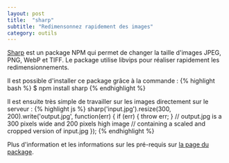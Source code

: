 ```yaml
---
layout: post
title:  "sharp"
subtitle: "Redimensonnez rapidement des images"
category: outils
---
```


[Sharp][sharp] est un package NPM qui permet de changer la taille d'images JPEG, PNG, WebP et TIFF. Le package utilise libvips pour réaliser rapidement les redimensionnements.

Il est possible d'installer ce package grâce à la commande :
{% highlight bash %}
$ npm install sharp
{% endhighlight %}

Il est ensuite très simple de travailler sur les images directement sur le serveur :
{% highlight js %}
sharp('input.jpg').resize(300, 200).write('output.jpg', function(err) {
  if (err) {
    throw err;
  }
  // output.jpg is a 300 pixels wide and 200 pixels high image
  // containing a scaled and cropped version of input.jpg
});
{% endhighlight %}

Plus d'information et les informations sur les pré-requis sur [la page du package][sharp].


[sharp]: https://github.com/
